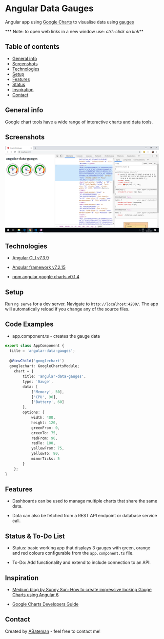 # Angular Data Gauges

Angular app using [Google Charts](https://google-developers.appspot.com/chart/) to visualise data using [gauges](https://google-developers.appspot.com/chart/interactive/docs/gallery/gauge)

*** Note: to open web links in a new window use: _ctrl+click on link_**

## Table of contents

* [General info](#general-info)
* [Screenshots](#screenshots)
* [Technologies](#technologies)
* [Setup](#setup)
* [Features](#features)
* [Status](#status)
* [Inspiration](#inspiration)
* [Contact](#contact)

## General info

Google chart tools have a wide range of interactive charts and data tools.

## Screenshots

![Example screenshot](./img/gauges.png)

## Technologies

* [Angular CLI v7.3.9](https://github.com/angular/angular-cli)

* [Angular framework v7.2.15](https://angular.io/)

* [npm angular google charts v0.1.4](https://www.npmjs.com/package/angular-google-charts)

## Setup

Run `ng serve` for a dev server. Navigate to `http://localhost:4200/`. The app will automatically reload if you change any of the source files.

## Code Examples

* app.component.ts - creates the gauge data

```typescript
export class AppComponent {
  title = 'angular-data-gauges';

  @ViewChild('googlechart')
  googlechart: GoogleChartsModule;
	chart = {
		title: 'angular-data-gauges',
		type: 'Gauge',
		data: [
			['Memory', 50],
			['CPU', 90],
			['Battery', 60]
		],
		options: {
			width: 400,
			height: 120,
			greenFrom: 0,
			greenTo: 75,
			redFrom: 90,
			redTo: 100,
			yellowFrom: 75,
			yellowTo: 90,
			minorTicks: 5
		}
	};
}
```

## Features

* Dashboards can be used to manage multiple charts that share the same data.

* Data can also be fetched from a REST API endpoint or database service call.

## Status & To-Do List

* Status: basic working app that displays 3 gauges with green, orange and red colours configurable from the `app.component.ts` file.

* To-Do: Add functionality and extend to include connection to an API.

## Inspiration

* [Medium blog by Sunny Sun: How to create impressive looking Gauge Charts using Angular 6](https://medium.com/@sunnysun_5694/how-to-create-impressive-looking-gauge-charts-using-angular-6-8f91dfd6fc5c)

* [Google Charts Developers Guide](https://developers.google.com/chart/interactive/docs/gallery/controls)

## Contact

Created by [ABateman](https://www.andrewbateman.org) - feel free to contact me!
